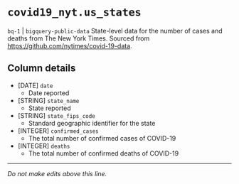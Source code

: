 # `covid19_nyt.us_states`
`bq-1` | `bigquery-public-data`
State-level data for the number of cases and deaths from The New York Times. Sourced from https://github.com/nytimes/covid-19-data.

## Column details
* [DATE]      `date`
  - Date reported
* [STRING]    `state_name`
  - State reported
* [STRING]    `state_fips_code`
  - Standard geographic identifier for the state
* [INTEGER]   `confirmed_cases`
  - The total number of confirmed cases of COVID-19
* [INTEGER]   `deaths`
  - The total number of confirmed deaths of COVID-19

-------------------------------------------------------------------------------
*Do not make edits above this line.*
